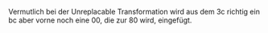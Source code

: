 Vermutlich bei der Unreplacable Transformation wird aus dem 3c richtig ein bc aber vorne noch eine 00, die zur 80 wird, eingefügt.
